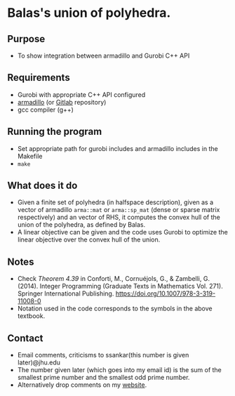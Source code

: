 # Balas's union of polyhedra.

## Purpose
- To show integration between armadillo and Gurobi C++ API

## Requirements
- Gurobi with appropriate C++ API configured
- [armadillo](arma.sourceforge.net) (or [Gitlab](https://gitlab.com/conradsnicta/armadillo-code) repository)
- gcc compiler (g++) 

## Running the program
- Set appropriate path for gurobi includes and armadillo includes in the Makefile
- `make`

## What does it do
- Given a finite set of polyhedra (in halfspace description), given as a vector of armadillo `arma::mat` or `arma::sp_mat` (dense or sparse matrix respectively) and an vector of RHS, it computes the convex hull of the union of the polyhedra, as defined by Balas.
- A linear objective can be given and the code uses Gurobi to optimize the linear objective over the convex hull of the union.

## Notes
- Check _Theorem 4.39_ in Conforti, M., Cornuéjols, G., & Zambelli, G. (2014). Integer Programming (Graduate Texts in Mathematics Vol. 271). Springer International Publishing. https://doi.org/10.1007/978-3-319-11008-0
- Notation used in the code corresponds to the symbols in the above textbook.

## Contact
- Email comments, criticisms to ssankar(this number is given later)@jhu.edu
- The number given later (which goes into my email id) is the sum of the smallest prime number and the smallest odd prime number.
- Alternatively drop comments on my [website](http://ssriram.weebly.com/).
